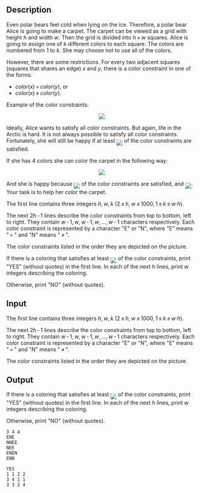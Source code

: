 ## Description

<div><p>Even polar bears feel cold when lying on the ice. Therefore, a polar bear Alice is going to make a carpet. The carpet can be viewed as a grid with height <span class="tex-span"><i>h</i></span> and width <span class="tex-span"><i>w</i></span>. Then the grid is divided into <span class="tex-span"><i>h</i> × <i>w</i></span> squares. Alice is going to assign one of <span class="tex-span"><i>k</i></span> different colors to each square. The colors are numbered from 1 to <span class="tex-span"><i>k</i></span>. She may choose not to use all of the colors.</p><p>However, there are some restrictions. For every two adjacent squares (squares that shares an edge) <span class="tex-span"><i>x</i></span> and <span class="tex-span"><i>y</i></span>, there is a <span class="tex-font-style-it">color constraint</span> in one of the forms: </p><ul> <li> <span class="tex-span"><i>color</i>(<i>x</i>) = <i>color</i>(<i>y</i>)</span>, or </li><li> <span class="tex-span"><i>color</i>(<i>x</i>) ≠ <i>color</i>(<i>y</i>)</span>. </li></ul><p>Example of the color constraints:</p><center> <img class="tex-graphics" src="file://sOUMd2Sj.png" style="max-width: 100.0%;max-height: 100.0%;"> </center><p>Ideally, Alice wants to satisfy all color constraints. But again, life in the Arctic is hard. It is not always possible to satisfy all color constraints. Fortunately, she will still be happy if at least <img align="middle" class="tex-formula" src="file://twJAFUnY.png" style="max-width: 100.0%;max-height: 100.0%;"> of the color constraints are satisfied. </p><p>If she has <span class="tex-span">4</span> colors she can color the carpet in the following way:</p><center> <img class="tex-graphics" src="file://yZ4Uyuil.png" style="max-width: 100.0%;max-height: 100.0%;"> </center><p>And she is happy because <img align="middle" class="tex-formula" src="file://7chOJcbI.png" style="max-width: 100.0%;max-height: 100.0%;"> of the color constraints are satisfied, and <img align="middle" class="tex-formula" src="file://WZicUIvD.png" style="max-width: 100.0%;max-height: 100.0%;">. Your task is to help her color the carpet.</p></div><div class="input-specification"><p>The first line contains three integers <span class="tex-span"><i>h</i>, <i>w</i>, <i>k</i></span> <span class="tex-span">(2 ≤ <i>h</i>, <i>w</i> ≤ 1000, 1 ≤ <i>k</i> ≤ <i>w</i>·<i>h</i>)</span>.</p><p>The next <span class="tex-span">2<i>h</i> - 1</span> lines describe the color constraints from top to bottom, left to right. They contain <span class="tex-span"><i>w</i> - 1, <i>w</i>, <i>w</i> - 1, <i>w</i>, ..., <i>w</i> - 1</span> characters respectively. Each color constraint is represented by a character "<span class="tex-font-style-tt">E</span>" or "<span class="tex-font-style-tt">N</span>", where "<span class="tex-font-style-tt">E</span>" means "<span class="tex-span"> = </span>" and "<span class="tex-font-style-tt">N</span>" means "<span class="tex-span"> ≠ </span>".</p><p>The color constraints listed in the order they are depicted on the picture.</p></div><div class="output-specification"><p>If there is a coloring that satisfies at least <img align="middle" class="tex-formula" src="file://L1TgW1WX.png" style="max-width: 100.0%;max-height: 100.0%;"> of the color constraints, print "<span class="tex-font-style-tt">YES</span>" (without quotes) in the first line. In each of the next <span class="tex-span"><i>h</i></span> lines, print <span class="tex-span"><i>w</i></span> integers describing the coloring.</p><p>Otherwise, print "<span class="tex-font-style-tt">NO</span>" (without quotes).</p></div>

## Input

<p>The first line contains three integers <span class="tex-span"><i>h</i>, <i>w</i>, <i>k</i></span> <span class="tex-span">(2 ≤ <i>h</i>, <i>w</i> ≤ 1000, 1 ≤ <i>k</i> ≤ <i>w</i>·<i>h</i>)</span>.</p><p>The next <span class="tex-span">2<i>h</i> - 1</span> lines describe the color constraints from top to bottom, left to right. They contain <span class="tex-span"><i>w</i> - 1, <i>w</i>, <i>w</i> - 1, <i>w</i>, ..., <i>w</i> - 1</span> characters respectively. Each color constraint is represented by a character "<span class="tex-font-style-tt">E</span>" or "<span class="tex-font-style-tt">N</span>", where "<span class="tex-font-style-tt">E</span>" means "<span class="tex-span"> = </span>" and "<span class="tex-font-style-tt">N</span>" means "<span class="tex-span"> ≠ </span>".</p><p>The color constraints listed in the order they are depicted on the picture.</p>

## Output

<p>If there is a coloring that satisfies at least <img align="middle" class="tex-formula" src="file://L1TgW1WX.png" style="max-width: 100.0%;max-height: 100.0%;"> of the color constraints, print "<span class="tex-font-style-tt">YES</span>" (without quotes) in the first line. In each of the next <span class="tex-span"><i>h</i></span> lines, print <span class="tex-span"><i>w</i></span> integers describing the coloring.</p><p>Otherwise, print "<span class="tex-font-style-tt">NO</span>" (without quotes).</p>





```input1
3 4 4
ENE
NNEE
NEE
ENEN
ENN

```




```output1
YES
1 1 2 2
3 4 1 1
3 3 2 4
```


